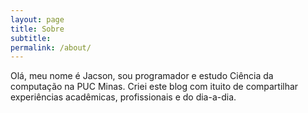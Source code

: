 ```yaml
---
layout: page
title: Sobre
subtitle:
permalink: /about/
---
```



Olá, meu nome é Jacson, sou programador e estudo Ciência da computação na PUC Minas.
Criei este blog com ituito de compartilhar experiências acadêmicas, profissionais e do dia-a-dia.